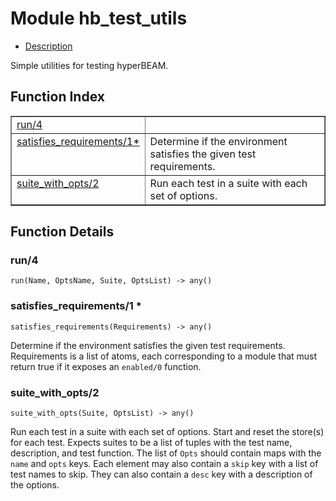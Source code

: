 

# Module hb_test_utils #
* [Description](#description)

Simple utilities for testing hyperBEAM.

<a name="index"></a>

## Function Index ##


<table width="100%" border="1" cellspacing="0" cellpadding="2" summary="function index"><tr><td valign="top"><a href="#run-4">run/4</a></td><td></td></tr><tr><td valign="top"><a href="#satisfies_requirements-1">satisfies_requirements/1*</a></td><td>Determine if the environment satisfies the given test requirements.</td></tr><tr><td valign="top"><a href="#suite_with_opts-2">suite_with_opts/2</a></td><td>Run each test in a suite with each set of options.</td></tr></table>


<a name="functions"></a>

## Function Details ##

<a name="run-4"></a>

### run/4 ###

`run(Name, OptsName, Suite, OptsList) -> any()`

<a name="satisfies_requirements-1"></a>

### satisfies_requirements/1 * ###

`satisfies_requirements(Requirements) -> any()`

Determine if the environment satisfies the given test requirements.
Requirements is a list of atoms, each corresponding to a module that must
return true if it exposes an `enabled/0` function.

<a name="suite_with_opts-2"></a>

### suite_with_opts/2 ###

`suite_with_opts(Suite, OptsList) -> any()`

Run each test in a suite with each set of options. Start and reset
the store(s) for each test. Expects suites to be a list of tuples with
the test name, description, and test function.
The list of `Opts` should contain maps with the `name` and `opts` keys.
Each element may also contain a `skip` key with a list of test names to skip.
They can also contain a `desc` key with a description of the options.

